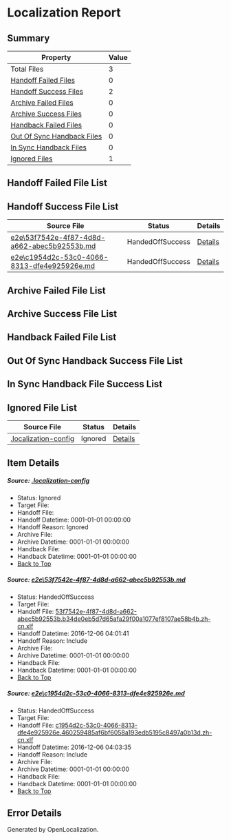 # <a name='report-top'></a> Localization Report

## Summary
 Property | Value 
 -------- | ----- 
 Total Files | 3
[ Handoff Failed Files ](#handoff-failed-list)| 0
[ Handoff Success Files ](#handoff-success-list)| 2
[ Archive Failed Files ](#archive-failed-list)| 0
[ Archive Success Files ](#archive-success-list)| 0
[ Handback Failed Files ](#handback-failed-list)| 0
[ Out Of Sync Handback Files ](#outofsync-handback-success-list)| 0
[ In Sync Handback Files ](#insync-handback-success-list)| 0
[ Ignored Files ](#ignored-list)| 1

## <a name='handoff-failed-list'></a> Handoff Failed File List

## <a name='handoff-success-list'></a> Handoff Success File List
 Source File | Status | Details 
 ----------- | ------ | ------- 
 [e2e\53f7542e-4f87-4d8d-a662-abec5b92553b.md](https://github.com/OpenLocalizationTestOrg/ol-test0/blob/9b158798ed091acbf7321f427b8c9af150c2c932/e2e/53f7542e-4f87-4d8d-a662-abec5b92553b.md) | HandedOffSuccess | [Details](#79768a3b1dc054fd3edf508fd725f5445f1901e61)
 [e2e\c1954d2c-53c0-4066-8313-dfe4e925926e.md](https://github.com/OpenLocalizationTestOrg/ol-test0/blob/9b158798ed091acbf7321f427b8c9af150c2c932/e2e/c1954d2c-53c0-4066-8313-dfe4e925926e.md) | HandedOffSuccess | [Details](#ad7f895d97053d6c3cfd645ba33c4be1a71abc8a2)

## <a name='archive-failed-list'></a> Archive Failed File List

## <a name='archive-success-list'></a> Archive Success File List

## <a name='handback-failed-list'></a> Handback Failed File List

## <a name='outofsync-handback-success-list'></a> Out Of Sync Handback Success File List

## <a name='insync-handback-success-list'></a> In Sync Handback File Success List

## <a name='ignored-list'></a> Ignored File List
 Source File | Status | Details 
 ----------- | ------ | ------- 
 [.localization-config](https://github.com/OpenLocalizationTestOrg/ol-test0/blob/9b158798ed091acbf7321f427b8c9af150c2c932/.localization-config) | Ignored | [Details](#c268a05ecaa7ec85942ed632c29928ee5bd6da8d0)

## Item Details
##### <a name='c268a05ecaa7ec85942ed632c29928ee5bd6da8d0'></a> Source: [.localization-config](https://github.com/OpenLocalizationTestOrg/ol-test0/blob/9b158798ed091acbf7321f427b8c9af150c2c932/.localization-config)
* Status: Ignored
* Target File: 
* Handoff File: 
* Handoff Datetime: 0001-01-01 00:00:00
* Handoff Reason: Ignored
* Archive File: 
* Archive Datetime: 0001-01-01 00:00:00
* Handback File: 
* Handback Datetime: 0001-01-01 00:00:00
* [Back to Top](#report-top)

##### <a name='79768a3b1dc054fd3edf508fd725f5445f1901e61'></a> Source: [e2e\53f7542e-4f87-4d8d-a662-abec5b92553b.md](https://github.com/OpenLocalizationTestOrg/ol-test0/blob/9b158798ed091acbf7321f427b8c9af150c2c932/e2e/53f7542e-4f87-4d8d-a662-abec5b92553b.md)
* Status: HandedOffSuccess
* Target File: 
* Handoff File: [53f7542e-4f87-4d8d-a662-abec5b92553b.b34de0eb5d7d65afa29f00a1077ef8107ae58b4b.zh-cn.xlf](https://github.com/OpenLocalizationTestOrg/ol-test0-handoff/blob/2cdd5152c7b0b4c7cf1d3bc01d87d04ccd5fcdd1/ol-handoff/OpenLocalizationTestOrg/ol-test0-zhcn/shujia/mt/53f7542e-4f87-4d8d-a662-abec5b92553b.b34de0eb5d7d65afa29f00a1077ef8107ae58b4b.zh-cn.xlf)
* Handoff Datetime: 2016-12-06 04:01:41
* Handoff Reason: Include
* Archive File: 
* Archive Datetime: 0001-01-01 00:00:00
* Handback File: 
* Handback Datetime: 0001-01-01 00:00:00
* [Back to Top](#report-top)

##### <a name='ad7f895d97053d6c3cfd645ba33c4be1a71abc8a2'></a> Source: [e2e\c1954d2c-53c0-4066-8313-dfe4e925926e.md](https://github.com/OpenLocalizationTestOrg/ol-test0/blob/9b158798ed091acbf7321f427b8c9af150c2c932/e2e/c1954d2c-53c0-4066-8313-dfe4e925926e.md)
* Status: HandedOffSuccess
* Target File: 
* Handoff File: [c1954d2c-53c0-4066-8313-dfe4e925926e.460259485af6bf6058a193edb5195c8497a0b13d.zh-cn.xlf](https://github.com/OpenLocalizationTestOrg/ol-test0-handoff/blob/d3b476411b67ea02180c8bac6ad3c7231ca50c40/ol-handoff/OpenLocalizationTestOrg/ol-test0-zhcn/shujia/mt/c1954d2c-53c0-4066-8313-dfe4e925926e.460259485af6bf6058a193edb5195c8497a0b13d.zh-cn.xlf)
* Handoff Datetime: 2016-12-06 04:03:35
* Handoff Reason: Include
* Archive File: 
* Archive Datetime: 0001-01-01 00:00:00
* Handback File: 
* Handback Datetime: 0001-01-01 00:00:00
* [Back to Top](#report-top)


## Error Details

Generated by OpenLocalization.
